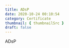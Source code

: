 ```yaml
---
title: ADsP
date: 2020-10-24 00:10:54
category: Certificate
thumbnail: { thumbnailSrc }
draft: false
---
```


ADsP